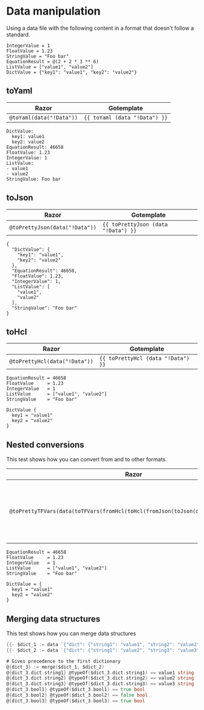 # Data manipulation

Using a data file with the following content in a format that doesn't follow a standard.

```data
IntegerValue = 1
FloatValue = 1.23
StringValue = "Foo bar"
EquationResult = @(2 + 2 * 3 ** 6)
ListValue = ["value1", "value2"]
DictValue = {"key1": "value1", "key2": "value2"}
```

## toYaml

| Razor | Gotemplate
| ---   | ---
| ```@toYaml(data("!Data"))``` | ```{{ toYaml (data "!Data") }}```

```data
DictValue:
  key1: value1
  key2: value2
EquationResult: 46658
FloatValue: 1.23
IntegerValue: 1
ListValue:
- value1
- value2
StringValue: Foo bar
```

## toJson

| Razor | Gotemplate
| ---   | ---
| ```@toPrettyJson(data("!Data"))``` | ```{{ toPrettyJson (data "!Data") }}```

```data
{
  "DictValue": {
    "key1": "value1",
    "key2": "value2"
  },
  "EquationResult": 46658,
  "FloatValue": 1.23,
  "IntegerValue": 1,
  "ListValue": [
    "value1",
    "value2"
  ],
  "StringValue": "Foo bar"
}
```

## toHcl

| Razor | Gotemplate
| ---   | ---
| ```@toPrettyHcl(data("!Data"))``` | ```{{ toPrettyHcl (data "!Data") }}```

```data
EquationResult = 46658
FloatValue     = 1.23
IntegerValue   = 1
ListValue      = ["value1", "value2"]
StringValue    = "Foo bar"

DictValue {
  key1 = "value1"
  key2 = "value2"
}
```

## Nested conversions

This test shows how you can convert from and to other formats.

| Razor | Gotemplate
| ---   | ---
| ```@toPrettyTFVars(data(toTFVars(fromHcl(toHcl(fromJson(toJson(data("!Data"))))))))``` | ```{{ toPrettyTFVars (data (toTFVars (fromHcl (toHcl (fromJson (toJson (data "!Data"))))))) }}```

```data
EquationResult = 46658
FloatValue     = 1.23
IntegerValue   = 1
ListValue      = ["value1", "value2"]
StringValue    = "Foo bar"

DictValue = {
  key1 = "value1"
  key2 = "value2"
}
```

## Merging data structures

This test shows how you can merge data structures

```go
{{- $dict_1 := data `{"dict": {"string1": "value1", "string2": "value2"}, "bool1": true, "bool2": false}` }}
{{- $dict_2 := data `{"dict": {"string1": "value2", "string3": "value3"}, "bool1": false, "bool3": true}` }}

# Gives precedence to the first dictionary
@{dict_3} := merge($dict_1, $dict_2)
@{dict_3.dict.string1} @typeOf($dict_3.dict.string1) == value1 string
@{dict_3.dict.string2} @typeOf($dict_3.dict.string2) == value2 string
@{dict_3.dict.string3} @typeOf($dict_3.dict.string3) == value3 string
@{dict_3.bool1} @typeOf($dict_3.bool1) == true bool
@{dict_3.bool2} @typeOf($dict_3.bool2) == false bool
@{dict_3.bool3} @typeOf($dict_3.bool3) == true bool
```
